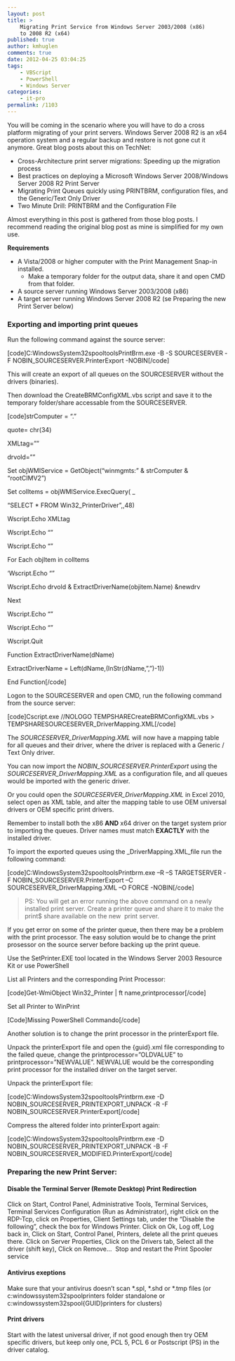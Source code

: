 ```yaml
---
layout: post
title: >
    Migrating Print Service from Windows Server 2003/2008 (x86)
    to 2008 R2 (x64)
published: true
author: kmhuglen
comments: true
date: 2012-04-25 03:04:25
tags:
    - VBScript
    - PowerShell
    - Windows Server
categories:
    - it-pro
permalink: /1103
---
```

You will be coming in the scenario where you will have to do a cross platform migrating of your print servers. Windows Server 2008 R2 is an x64 operation system and a regular backup and restore is not gone cut it anymore. Great blog posts about this on TechNet:

  * Cross-Architecture print server migrations: Speeding up the migration process
  * Best practices on deploying a Microsoft Windows Server 2008/Windows Server 2008 R2 Print Server
  * Migrating Print Queues quickly using PRINTBRM, configuration files, and the Generic/Text Only Driver
  * Two Minute Drill: PRINTBRM and the Configuration File

Almost everything in this post is gathered from those blog posts. I recommend reading the original blog post as mine is simplified for my own use.

**Requirements**

  * A Vista/2008 or higher computer with the Print Management Snap-in installed. 
      * Make a temporary folder for the output data, share it and open CMD from that folder.
  * A source server running Windows Server 2003/2008 (x86)
  * A target server running Windows Server 2008 R2 (se Preparing the new Print Server below)

### Exporting and importing print queues

Run the following command against the source server:

[code]C:WindowsSystem32spooltoolsPrintBrm.exe -B -S SOURCESERVER -F NOBIN_SOURCESERVER.PrinterExport -NOBIN[/code]

This will create an export of all queues on the SOURCESERVER without the drivers (binaries).

Then download the CreateBRMConfigXML.vbs script and save it to the temporary folder/share accessable from the SOURCESERVER.

[code]strComputer = &#8220;.&#8221;

quote= chr(34)

XMLtag=&#8221;&#8221;

drvold=&#8221;&#8221;

Set objWMIService = GetObject(&#8220;winmgmts:&#8221; & strComputer & &#8220;rootCIMV2&#8221;)
  
Set colItems = objWMIService.ExecQuery( _
  
&#8220;SELECT * FROM Win32_PrinterDriver&#8221;,,48)

Wscript.Echo XMLtag
  
Wscript.Echo &#8220;&#8221;
  
Wscript.Echo &#8220;&#8221;

For Each objItem in colItems

&#8216;Wscript.Echo &#8220;&#8221;
  
Wscript.Echo drvold & ExtractDriverName(objitem.Name) &newdrv

Next

Wscript.Echo &#8220;&#8221;
  
Wscript.Echo &#8220;&#8221;

Wscript.Quit

Function ExtractDriverName(dName)
  
ExtractDriverName = Left(dName,(InStr(dName,&#8221;,&#8221;)-1))
  
End Function[/code]

Logon to the SOURCESERVER and open CMD, run the following command from the source server:

[code]Cscript.exe //NOLOGO TEMPSHARECreateBRMConfigXML.vbs > TEMPSHARESOURCESERVER_DriverMapping.XML[/code]

The _SOURCESERVER_DriverMapping.XML_ will now have a mapping table for all queues and their driver, where the driver is replaced with a Generic / Text Only driver.

You can now import the _NOBIN_SOURCESERVER.PrinterExport_ using the _SOURCESERVER_DriverMapping.XML_ as a configuration file, and all queues would be imported with the generic driver.

Or you could open the _SOURCESERVER_DriverMapping.XML_ in Excel 2010, select open as XML table, and alter the mapping table to use OEM universal drivers or OEM specific print drivers.

Remember to install both the x86 **AND** x64 driver on the target system prior to importing the queues. Driver names must match **EXACTLY** with the installed driver.

To import the exported queues using the _DriverMapping.XML_file run the following command:

[code]C:WindowsSystem32spooltoolsPrintbrm.exe –R –S TARGETSERVER -F NOBIN\_SOURCESERVER.PrinterExport –C SOURCESERVER\_DriverMapping.XML –O FORCE -NOBIN[/code]

> PS: You will get an error running the above command on a newly installed print server. Create a printer queue and share it to make the print$ share available on the new  print server.

If you get error on some of the printer queue, then there may be a problem with the print processor. The easy solution would be to change the print prosessor on the source server before backing up the print queue.

Use the SetPrinter.EXE tool located in the Windows Server 2003 Resource Kit or use PowerShell

List all Printers and the corresponding Print Processor:

[code]Get-WmiObject Win32_Printer | ft name,printprocessor[/code]

Set all Printer to WinPrint

[Code]Missing PowerShell Commando[/code]

Another solution is to change the print processor in the printerExport file.

Unpack the printerExport file and open the {guid}.xml file corresponding to the failed queue, change the printprocessor=&#8221;OLDVALUE&#8221; to printprocessor=&#8221;NEWVALUE&#8221;. NEWVALUE would be the corresponding print processor for the installed driver on the target server.

Unpack the printerExport file:

[code]C:WindowsSystem32spooltoolsPrintbrm.exe -D NOBIN\_SOURCESERVER\_PRINTEXPORT\_UNPACK -R -F NOBIN\_SOURCESERVER.PrinterExport[/code]

Compress the altered folder into printerExport again:

[code]C:WindowsSystem32spooltoolsPrintbrm.exe -D NOBIN\_SOURCESERVER\_PRINTEXPORT\_UNPACK -B -F NOBIN\_SOURCESERVER_MODIFIED.PrinterExport[/code]

### Preparing the new Print Server:

#### Disable the Terminal Server (Remote Desktop) Print Redirection

Click on Start, Control Panel, Administrative Tools, Terminal Services, Terminal Services Configuration (Run as Administrator), right click on the RDP-Tcp, click on Properties, Client Settings tab, under the “Disable the following”, check the box for Windows Printer. Click on Ok, Log off, Log back in, Click on Start, Control Panel, Printers, delete all the print queues there. Click on Server Properties, Click on the Drivers tab, Select all the driver (shift key), Click on Remove…  Stop and restart the Print Spooler service

#### Antivirus exeptions

Make sure that your antivirus doesn’t scan \*.spl, \*.shd or *.tmp files (or c:windowssystem32spoolprinters folder standalone or c:windowssystem32spool{GUID}printers for clusters)

#### Print drivers

Start with the latest universal driver, if not good enough then try OEM specific drivers, but keep only one, PCL 5, PCL 6 or Postscript (PS) in the driver catalog.